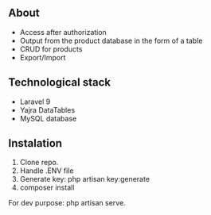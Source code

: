 

## About 

- Access after authorization
- Output from the product database in the form of a table
- CRUD for products
- Export/Import

## Technological stack

- Laravel 9
- Yajra DataTables
- MySQL database

## Instalation 

1. Clone repo.
2. Handle .ENV file
3. Generate key: php artisan key:generate
4. composer install

For dev purpose: php artisan serve.
